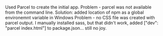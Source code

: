 Used Parcel to create the initial app.
Problem - parcel was not available from the command line. Solution: added location of npm as a global environemnt variable in Windows
Problem - no CSS file was created with parcel output. I manually installed sass, but that didn't work, added ["dev": "parcel index.html"] to package.json... still no joy.
